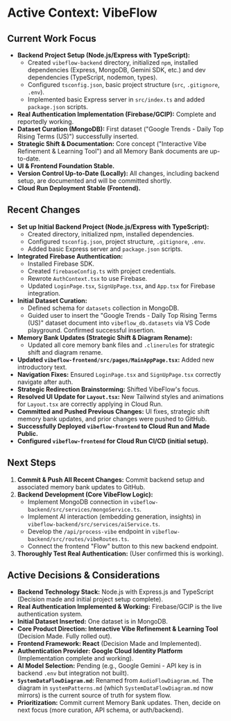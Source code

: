 # Active Context: VibeFlow

## Current Work Focus
*   **Backend Project Setup (Node.js/Express with TypeScript):**
    *   Created `vibeflow-backend` directory, initialized `npm`, installed dependencies (Express, MongoDB, Gemini SDK, etc.) and dev dependencies (TypeScript, nodemon, types).
    *   Configured `tsconfig.json`, basic project structure (`src`, `.gitignore`, `.env`).
    *   Implemented basic Express server in `src/index.ts` and added `package.json` scripts.
*   **Real Authentication Implementation (Firebase/GCIP):** Complete and reportedly working.
*   **Dataset Curation (MongoDB):** First dataset ("Google Trends - Daily Top Rising Terms (US)") successfully inserted.
*   **Strategic Shift & Documentation:** Core concept ("Interactive Vibe Refinement & Learning Tool") and all Memory Bank documents are up-to-date.
*   **UI & Frontend Foundation Stable.**
*   **Version Control Up-to-Date (Locally):** All changes, including backend setup, are documented and will be committed shortly.
*   **Cloud Run Deployment Stable (Frontend).**

## Recent Changes
*   **Set up Initial Backend Project (Node.js/Express with TypeScript):**
    *   Created directory, initialized npm, installed dependencies.
    *   Configured `tsconfig.json`, project structure, `.gitignore`, `.env`.
    *   Added basic Express server and `package.json` scripts.
*   **Integrated Firebase Authentication:**
    *   Installed Firebase SDK.
    *   Created `firebaseConfig.ts` with project credentials.
    *   Rewrote `AuthContext.tsx` to use Firebase.
    *   Updated `LoginPage.tsx`, `SignUpPage.tsx`, and `App.tsx` for Firebase integration.
*   **Initial Dataset Curation:**
    *   Defined schema for `datasets` collection in MongoDB.
    *   Guided user to insert the "Google Trends - Daily Top Rising Terms (US)" dataset document into `vibeflow_db.datasets` via VS Code playground. Confirmed successful insertion.
*   **Memory Bank Updates (Strategic Shift & Diagram Rename):**
    *   Updated all core memory bank files and `.clinerules` for strategic shift and diagram rename.
*   **Updated `vibeflow-frontend/src/pages/MainAppPage.tsx`:** Added new introductory text.
*   **Navigation Fixes:** Ensured `LoginPage.tsx` and `SignUpPage.tsx` correctly navigate after auth.
*   **Strategic Redirection Brainstorming:** Shifted VibeFlow's focus.
*   **Resolved UI Update for `Layout.tsx`:** New Tailwind styles and animations for `Layout.tsx` are correctly applying in Cloud Run.
*   **Committed and Pushed Previous Changes:** UI fixes, strategic shift memory bank updates, and prior changes were pushed to GitHub.
*   **Successfully Deployed `vibeflow-frontend` to Cloud Run and Made Public.**
*   **Configured `vibeflow-frontend` for Cloud Run CI/CD (initial setup).**

## Next Steps
1.  **Commit & Push All Recent Changes:** Commit backend setup and associated memory bank updates to GitHub.
2.  **Backend Development (Core VibeFlow Logic):**
    *   Implement MongoDB connection in `vibeflow-backend/src/services/mongoService.ts`.
    *   Implement AI interaction (embedding generation, insights) in `vibeflow-backend/src/services/aiService.ts`.
    *   Develop the `/api/process-vibe` endpoint in `vibeflow-backend/src/routes/vibeRoutes.ts`.
    *   Connect the frontend "Flow" button to this new backend endpoint.
3.  **Thoroughly Test Real Authentication:** (User confirmed this is working).

## Active Decisions & Considerations
*   **Backend Technology Stack:** Node.js with Express.js and TypeScript (Decision made and initial project setup complete).
*   **Real Authentication Implemented & Working:** Firebase/GCIP is the live authentication system.
*   **Initial Dataset Inserted:** One dataset is in MongoDB.
*   **Core Product Direction: Interactive Vibe Refinement & Learning Tool** (Decision Made. Fully rolled out).
*   **Frontend Framework: React** (Decision Made and Implemented).
*   **Authentication Provider: Google Cloud Identity Platform** (Implementation complete and working).
*   **AI Model Selection:** Pending (e.g., Google Gemini - API key is in backend `.env` but integration not built).
*   **`SystemDataFlowDiagram.md`:** Renamed from `AudioFlowDiagram.md`. The diagram in `systemPatterns.md` (which `SystemDataFlowDiagram.md` now mirrors) is the current source of truth for system flow.
*   **Prioritization:** Commit current Memory Bank updates. Then, decide on next focus (more curation, API schema, or auth/backend).
